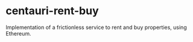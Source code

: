 # centauri-rent-buy
Implementation of a frictionless service to rent and buy properties, using Ethereum.
